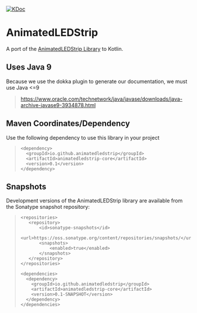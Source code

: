 [![KDoc](https://img.shields.io/badge/KDoc-read-green.svg)](https://animatedledstrip.github.io/AnimatedLEDStrip/animatedledstrip-core/)

# AnimatedLEDStrip
A port of the [AnimatedLEDStrip Library](https://github.com/maxnz/AnimatedLEDStripCppArduino) to Kotlin.

## Uses Java 9
Because we use the dokka plugin to generate our documentation, we must use Java <=9
> https://www.oracle.com/technetwork/java/javase/downloads/java-archive-javase9-3934878.html

## Maven Coordinates/Dependency
Use the following dependency to use this library in your project
> ```
> <dependency>
>   <groupId>io.github.animatedledstrip</groupId>
>   <artifactId>animatedledstrip-core</artifactId>
>   <version>0.1</version>
> </dependency>
> ```


## Snapshots
Development versions of the AnimatedLEDStrip library are available from the Sonatype snapshot repository:

> ```
> <repositories>
>    <repository>
>        <id>sonatype-snapshots</id>
>        <url>https://oss.sonatype.org/content/repositories/snapshots/</url>
>        <snapshots>
>            <enabled>true</enabled>
>        </snapshots>
>    </repository>
> </repositories>
> 
> <dependencies>
>   <dependency>
>     <groupId>io.github.animatedledstrip</groupId>
>     <artifactId>animatedledstrip-core</artifactId>
>     <version>0.1-SNAPSHOT</version>
>   </dependency>
> </dependencies>
